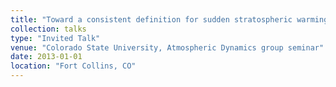 ```yaml
---
title: "Toward a consistent definition for sudden stratospheric warmings"
collection: talks
type: "Invited Talk"
venue: "Colorado State University, Atmospheric Dynamics group seminar"
date: 2013-01-01
location: "Fort Collins, CO"
---
```


